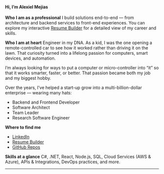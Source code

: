 #### Hi, I’m Alexiel Mejias

**Who I am as a professional**
I build solutions end-to-end — from architecture and backend services to front-end experiences. You can explore my interactive [Resume Builder](https://nexus-solutions.org/resume/) for a detailed view of my career and skills.

**Who I am at heart**
Engineer in my DNA. As a kid, I was the one opening a remote-controlled car to see how it worked rather than driving it on the lawn. That curiosity turned into a lifelong passion for computers, smart devices, and automation.

I’m always looking for ways to put a computer or micro-controller into “it” so that it works smarter, faster, or better. That passion became both my job and my biggest hobby.

Over the years, I’ve helped a start-up grow into a multi-billion-dollar enterprise — wearing many hats:

* Backend and Frontend Developer
* Software Architect
* Team Leader
* Research Software Engineer

**Where to find me**

* [LinkedIn](https://www.linkedin.com/in/alexiel-mejias-106782174/)
* [Resume Builder](https://nexus-solutions.org/resume/)
* [GitHub Repos](https://github.com/alexielm)

**Skills at a glance**
C#, .NET, React, Node.js, SQL, Cloud Services (AWS & Azure), APIs & Integrations, DevOps practices, and more.

---
